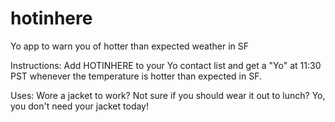 hotinhere
=========

Yo app to warn you of hotter than expected weather in SF

Instructions: Add HOTINHERE to your Yo contact list and get a "Yo" at 11:30 PST whenever the temperature is hotter than expected in SF. 

Uses: Wore a jacket to work? Not sure if you should wear it out to lunch? Yo, you don't need your jacket today!


